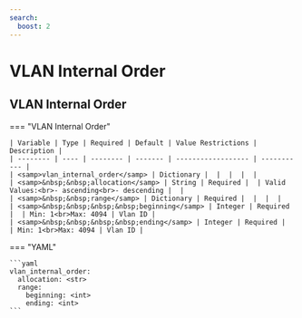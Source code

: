 ```yaml
---
search:
  boost: 2
---
```


# VLAN Internal Order
## VLAN Internal Order

=== "VLAN Internal Order"


    | Variable | Type | Required | Default | Value Restrictions | Description |
    | -------- | ---- | -------- | ------- | ------------------ | ----------- |
    | <samp>vlan_internal_order</samp> | Dictionary |  |  |  |  |
    | <samp>&nbsp;&nbsp;allocation</samp> | String | Required |  | Valid Values:<br>- ascending<br>- descending |  |
    | <samp>&nbsp;&nbsp;range</samp> | Dictionary | Required |  |  |  |
    | <samp>&nbsp;&nbsp;&nbsp;&nbsp;beginning</samp> | Integer | Required |  | Min: 1<br>Max: 4094 | Vlan ID |
    | <samp>&nbsp;&nbsp;&nbsp;&nbsp;ending</samp> | Integer | Required |  | Min: 1<br>Max: 4094 | Vlan ID |

=== "YAML"

    ```yaml
    vlan_internal_order:
      allocation: <str>
      range:
        beginning: <int>
        ending: <int>
    ```
